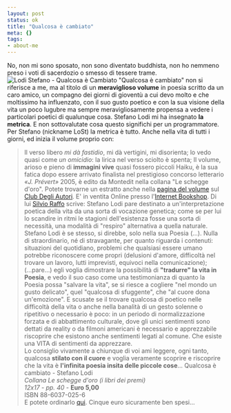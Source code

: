 ```yaml
--- 
layout: post
status: ok
title: "Qualcosa è cambiato"
meta: {}
tags: 
- about-me
---
```

No, non mi sono sposato, non sono diventato buddhista, non ho nemmeno preso i voti di sacerdozio o smesso di tessere trame. 
![Lodi Stefano - Qualcosa è Cambiato](http://fast.mgpf.it/thumb-20051208_lodi.gif "Stefano Lodi - Qualcosa è Cambiato") "Qualcosa è cambiato" non si riferisce a me, ma al titolo di un **meraviglioso volume** in poesia scritto da un caro amico, un compagno dei giorni di gioventù a cui devo molto e che moltissimo ha influenzato, con il suo gusto poetico e con la sua visione della vita un poco lugubre ma sempre meravigliosamente propensa a vedere i particolari poetici di qualunque cosa. 
Stefano Lodi mi ha insegnato **la metrica**. E non sottovalutate cosa questo significhi per un programmatore. 
Per Stefano (nickname LoSt) la metrica è tutto. Anche nella vita di tutti i giorni, ed inizia il volume proprio con:
>Il verso libero *mi dà fastidio*, 
> mi dà vertigini, mi disorienta; 
> lo vedo quasi come *un omicidio*: 
> la lirica nel verso sciolto è spenta;
Il volume, arioso e pieno di **immagini vive** quasi fossero piccoli Haiku, è la sua fatica dopo essere arrivato finalista nel prestigioso concorso letterario *«J. Prévert»* 2005, è edito da  Montedit nella collana "Le schegge d'oro". 
Potete trovarne un estratto anche nella [pagina del volume](http://www.club.it/autori/libri/stefano.lodi/prefazione.html) sul [Club Degli Autori](http://www.club.it/autori/libri/stefano.lodi/prefazione.html). 
E' in ventita Online presso l'[Internet Bookshop](http://www.internetbookshop.it/ser/serdsp.asp?shop=154&c=TTT5P6NPWU5TT).
Di lui [Silvio Raffo](http://www.italian-poetry.org/raffo.htm) scrive:
> Stefano Lodi pare destinato a un'interpretazione poetica della vita da una sorta di vocazione genetica; come se per lui lo scandire in ritmi le stagioni dell'esistenza fosse una sorta di necessità, una modalità di "respiro" alternativa a quella naturale. 
> Stefano Lodi è se stesso, si direbbe, solo nella sua Poesia (...). 
> Nulla di straordinario, né di stravagante, per quanto riguarda i contenuti: situazioni del quotidiano, problemi che qualsiasi essere umano potrebbe riconoscere come propri (delusioni d'amore, difficoltà nel trovare un lavoro, lutti imprevisti, equivoci nella comunicazione); (...pare...) egli voglia dimostrare la possibilità di **"tradurre" la vita in Poesia**, e vedo il suo caso come una testimonianza di quanto la Poesia possa "salvare la vita", se si riesce a cogliere "nel mondo un gusto delicato", quel "qualcosa di sfuggente", che "al cuore dona un'emozione".
E scusate se il trovare qualcosa di poetico nelle difficoltà della vita o anche nella banalità di un gesto solenne o ripetitivo o necessario è poco: in un periodo di normalizzazione forzata e di abbattimento culturale, dove gli unici sentimenti sono dettati da reality o da filmoni americani è necessario e apprezzabile riscoprire che esistono anche sentimenti legati al comune. Che esiste una VITA di sentimenti da apprezzare.  
Lo consiglio vivamente a chiunque di voi ami leggere, ogni tanto, qualcosa **stilato con il cuore** e voglia veramente scoprire e riscoprire che la vita è **l'infinita  poesia insita delle piccole cose**...
> Qualcosa è cambiato - Stefano Lodi<br>
> *Collana Le schegge d'oro (i libri dei premi)*<br>
> *12x17 - pp. 40 -* **Euro 5,00**<br>
> ISBN 88-6037-025-6<br>
E potete ordinarlo [qui](http://www.internetbookshop.it/ser/serdsp.asp?shop=154&c=TTT5P6NPWU5TT).
Cinque euro sicuramente ben spesi... 
